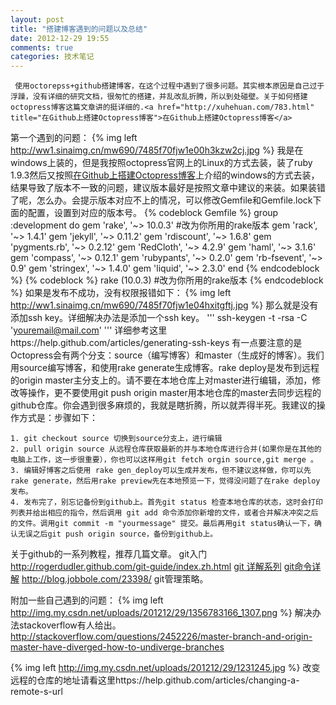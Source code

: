 ```yaml
---
layout: post
title: "搭建博客遇到的问题以及总结"
date: 2012-12-29 19:55
comments: true
categories: 技术笔记
---
```

     使用octorepss+github搭建博客，在这个过程中遇到了很多问题。其实根本原因是自己过于浮躁，没有详细的研究文档，很匆忙的搭建，并乱改乱折腾，所以到处碰壁。关于如何搭建octopress博客这篇文章讲的挺详细的.<a href="http://xuhehuan.com/783.html" title="在Github上搭建Octopress博客">在Github上搭建Octopress博客</a>
第一个遇到的问题：
{% img left http://ww1.sinaimg.cn/mw690/7485f70fjw1e00h3kzw2cj.jpg %}
我是在windows上装的，但是我按照octopress官网上的Linux的方式去装，装了ruby 1.9.3然后又按照<a href="http://xuhehuan.com/783.html" title="在Github上搭建Octopress博客">在Github上搭建Octopress博客</a>上介绍的windows的方式去装，结果导致了版本不一致的问题，建议版本最好是按照文章中建议的来装。如果装错了呢，怎么办。会提示版本对应不上的情况，可以修改Gemfile和Gemfile.lock下面的配置，设置到对应的版本号。
{% codeblock Gemfile %}
group :development do
  gem 'rake', '~> 10.0.3' #改为你所用的rake版本
  gem 'rack', '~> 1.4.1'
  gem 'jekyll', '~> 0.11.2'
  gem 'rdiscount', '~> 1.6.8'
  gem 'pygments.rb', '~> 0.2.12'
  gem 'RedCloth', '~> 4.2.9'
  gem 'haml', '~> 3.1.6'
  gem 'compass', '~> 0.12.1'
  gem 'rubypants', '~> 0.2.0'
  gem 'rb-fsevent', '~> 0.9'
  gem 'stringex', '~> 1.4.0'
  gem 'liquid', '~> 2.3.0'
end
{% endcodeblock %}
{% codeblock %}
    rake (10.0.3)  #改为你所用的rake版本
{% endcodeblock %}
如果是发布不成功，没有权限报错如下：
{% img left http://ww1.sinaimg.cn/mw690/7485f70fjw1e04hxitgftj.jpg %}
那么就是没有添加ssh key。详细解决办法是添加一个ssh key。
'''
ssh-keygen -t -rsa -C 'youremail@mail.com'
'''
详细参考这里https://help.github.com/articles/generating-ssh-keys
有一点要注意的是Octopress会有两个分支：source（编写博客）和master（生成好的博客）。我们用source编写博客，和使用rake generate生成博客。rake deploy是发布到远程的origin master主分支上的。请不要在本地仓库上对master进行编辑，添加，修改等操作，更不要使用git push origin master用本地仓库的master去同步远程的github仓库。你会遇到很多麻烦的，我就是瞎折腾，所以就弄得半死。我建议的操作方式是：步骤如下：

	1. git checkout source 切换到source分支上，进行编辑
	2. pull origin source 从远程仓库获取最新的并与本地仓库进行合并(如果你是在其他的电脑上工作，这一步很重要），你也可以这样用git fetch orgin source,git merge 。
	3. 编辑好博客之后使用 rake gen_deploy可以生成并发布，但不建议这样做，你可以先rake generate，然后用rake preview先在本地预览一下，觉得没问题了在rake deploy发布。
	4. 发布完了，别忘记备份到github上。首先git status 检查本地仓库的状态，这时会打印列表并给出相应的指令，然后调用 git add 命令添加你新增的文件，或者合并解决冲突之后的文件。调用git commit -m "yourmessage" 提交。最后再用git status确认一下，确认无误之后git push origin source，备份到github上。

关于github的一系列教程，推荐几篇文章。
git入门 http://rogerdudler.github.com/git-guide/index.zh.html
<a href= "http://blog.jobbole.com/25775/">git 详解系列</a>
<a href="http://blog.longwin.com.tw/2009/05/git-learn-initial-command-2009/">git命令详解</a>
http://blog.jobbole.com/23398/ git管理策略。

附加一些自己遇到的问题：
{% img left http://img.my.csdn.net/uploads/201212/29/1356783166_1307.png %}
解决办法stackoverflow有人给出。http://stackoverflow.com/questions/2452226/master-branch-and-origin-master-have-diverged-how-to-undiverge-branches

{% img left http://img.my.csdn.net/uploads/201212/29/1231245.jpg %}
改变远程的仓库的地址请看这里https://help.github.com/articles/changing-a-remote-s-url
